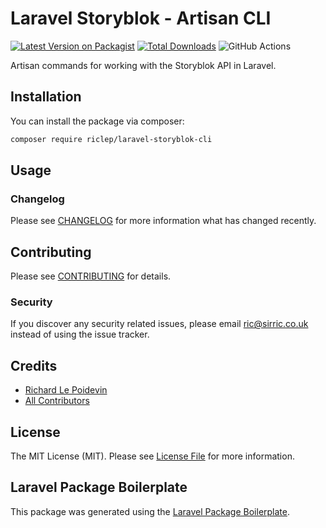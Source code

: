 # Laravel Storyblok - Artisan CLI

[![Latest Version on Packagist](https://img.shields.io/packagist/v/riclep/laravel-storyblok-cli.svg?style=flat-square)](https://packagist.org/packages/riclep/laravel-storyblok-cli)
[![Total Downloads](https://img.shields.io/packagist/dt/riclep/laravel-storyblok-cli.svg?style=flat-square)](https://packagist.org/packages/riclep/laravel-storyblok-cli)
![GitHub Actions](https://github.com/riclep/laravel-storyblok-cli/actions/workflows/main.yml/badge.svg)

Artisan commands for working with the Storyblok API in Laravel.

## Installation

You can install the package via composer:

```bash
composer require riclep/laravel-storyblok-cli
```

## Usage

### Changelog

Please see [CHANGELOG](CHANGELOG.md) for more information what has changed recently.

## Contributing

Please see [CONTRIBUTING](CONTRIBUTING.md) for details.

### Security

If you discover any security related issues, please email ric@sirric.co.uk instead of using the issue tracker.

## Credits

-   [Richard Le Poidevin](https://github.com/riclep)
-   [All Contributors](../../contributors)

## License

The MIT License (MIT). Please see [License File](LICENSE.md) for more information.

## Laravel Package Boilerplate

This package was generated using the [Laravel Package Boilerplate](https://laravelpackageboilerplate.com).
